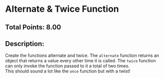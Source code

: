 # Alternate & Twice Function

## Total Points: 8.00

## Description:

Create the functions alternate and twice. The `alternate` function returns an object that returns a value every other time it is called.
 The `twice` function can only invoke the function passed to it a total of two times.   
 This should sound a lot like the `once` function but with a twist!
